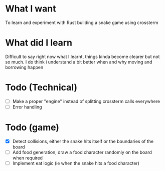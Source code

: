 # What I want
To learn and experiment with Rust building a snake game using crossterm

# What did I learn
Difficult to say right now what I learnt, things kinda become clearer but not so much.
I do think i understand a bit better when and why moving and borrowing happen

# Todo (Technical)
- [ ] Make a proper "engine" instead of splitting crossterm calls everywhere
- [ ] Error handling

# Todo (game)
- [X] Detect collisions, either the snake hits itself or the boundaries of the board
- [ ] Add food generation, draw a food character randomly on the board when required
- [ ] Implement eat logic (ie when the snake hits a food character)
